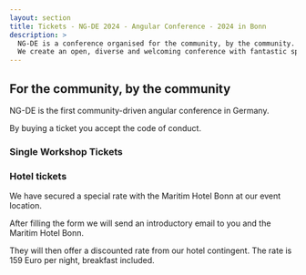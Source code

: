 ```yaml
---
layout: section
title: Tickets - NG-DE 2024 - Angular Conference - 2024 in Bonn
description: >
  NG-DE is a conference organised for the community, by the community.
  We create an open, diverse and welcoming conference with fantastic speakers and a warm and friendly environment.
---
```


## For the community, by the community

NG-DE is the first community-driven angular conference in Germany.

By buying a ticket you accept the code of conduct.

<tito-widget event="ng-de/ng-de-conf-2024" releases="ng-de-2-day-price-tier-1-copy,ng-de-2-day-price-tier-2-copy,mbyklkbnku8,ng-de-2-days,ng-de-2-days-regular-price-copy,vkqg8btpfmm,dmxs8oc7lqy,abz6w0epvh4,gaekbc6dus8,gpxgd0nwbuo" save-metadata-parameters="utm_*"></tito-widget>

### Single Workshop Tickets

<tito-widget event="ng-de/ng-de-conf-2024" releases="angular-architecture-workshop-nx-micro-frontends-and-signal-store,high-speed-angular-apps-on-any-device,pragmatic-angular-testing,mastering-ngrx-signalstore-from-fundamentals-to-advanced-techniques,making-angular-apps-smarter-with-generative-ai-local-and-offline-capable" save-metadata-parameters="utm_*"></tito-widget>

### Hotel tickets

We have secured a special rate with the Maritim Hotel Bonn at our event location.

After filling the form we will send an introductory email to you and the Maritim Hotel Bonn.

They will then offer a discounted rate from our hotel contingent. The rate is 159 Euro per night, breakfast included.

<div data-tf-live="01J43T50M558WC5PYQAT424CG2"></div>
<script src="//embed.typeform.com/next/embed.js"></script>

<script>
  const url = new URL(location.href)
  const searchParams = new URLSearchParams(url.searchParams);

  if (searchParams.has("voucher")) {
    const widgets = document.querySelectorAll('tito-widget');
    for(const widget of widgets){
      widget.setAttribute("discount-code", searchParams.get("voucher"))
    }
  }
</script>

